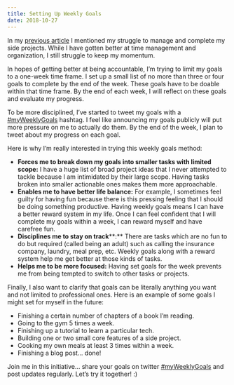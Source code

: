 ```yaml
---
title: Setting Up Weekly Goals
date: 2018-10-27
---
```


In my [previous article](https://alahmadiq8.github.io/posts/on-prioritizing-side-projects/) I mentioned my struggle to manage and complete my side projects. While I have gotten better at time management and organization, I still struggle to keep my momentum. 

In hopes of getting better at being accountable, I’m trying to limit my goals to a one-week time frame. I set up a small list of no more than three or four goals to complete by the end of the week. These goals have to be doable within that time frame. By the end of each week, I will reflect on these goals and evaluate my progress. 

To be more disciplined, I’ve started to tweet my goals with a [#myWeeklyGoals](https://twitter.com/search?q=%23myWeeklyGoals%20&src=typd) hashtag. I feel like announcing my goals publicly will put more pressure on me to actually do  them. By the end of the week, I plan to tweet about my progress on each goal. 

Here is why I’m really interested in trying this weekly goals method:


- **Forces me to break down my goals into smaller tasks with limited scope:** I have a huge list of broad project ideas that I never attempted to tackle because I am intimidated by their large scope. Having tasks broken into smaller actionable ones makes them more approachable.
- **Enables me to have better life balance:** For example, I sometimes feel guilty for having fun because there is this pressing feeling that I should be doing something productive. Having weekly goals means I can have a better reward system in my life. Once I can feel confident that I will complete my goals within a week, I can reward myself and have carefree fun. 
- **Disciplines me to stay on track****:** There are tasks which are no fun to do but required (called being an adult) such as calling the insurance company, laundry, meal prep, etc. Weekly goals along with a reward system help me get better at those kinds of tasks. 
- **Helps me to be more focused:** Having set goals for the week prevents me from being tempted to switch to other tasks or projects. 

Finally, I also want to clarify that goals can be literally anything you want and not limited to professional ones. Here is an example of some goals I might set for myself in the future: 


- Finishing a certain number of chapters of a book I’m reading.
- Going to the gym 5 times a week.
- Finishing up a tutorial to learn a particular tech.
- Building one or two small core features of a side project.
- Cooking my own meals at least 3 times within a week.
- Finishing a blog post… done!

Join me in this initiative… share your goals on twitter [#myWeeklyGoals](https://twitter.com/search?q=%23myWeeklyGoals%20&src=typd) and post updates regularly. Let’s try it together! :)



